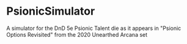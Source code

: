 # PsionicSimulator
A simulator for the DnD 5e Psionic Talent die as it appears in "Psionic Options Revisited" from the 2020 Unearthed Arcana set
